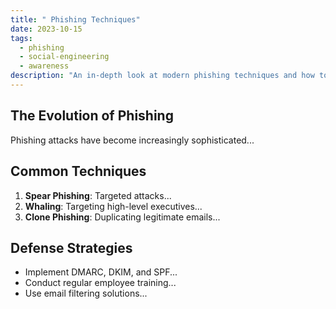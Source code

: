 ```yaml
---
title: " Phishing Techniques"
date: 2023-10-15
tags:
  - phishing
  - social-engineering
  - awareness
description: "An in-depth look at modern phishing techniques and how to protect against them."
---
```


## The Evolution of Phishing

Phishing attacks have become increasingly sophisticated...

## Common Techniques

1. **Spear Phishing**: Targeted attacks...
2. **Whaling**: Targeting high-level executives...
3. **Clone Phishing**: Duplicating legitimate emails...

## Defense Strategies

- Implement DMARC, DKIM, and SPF...
- Conduct regular employee training...
- Use email filtering solutions...
